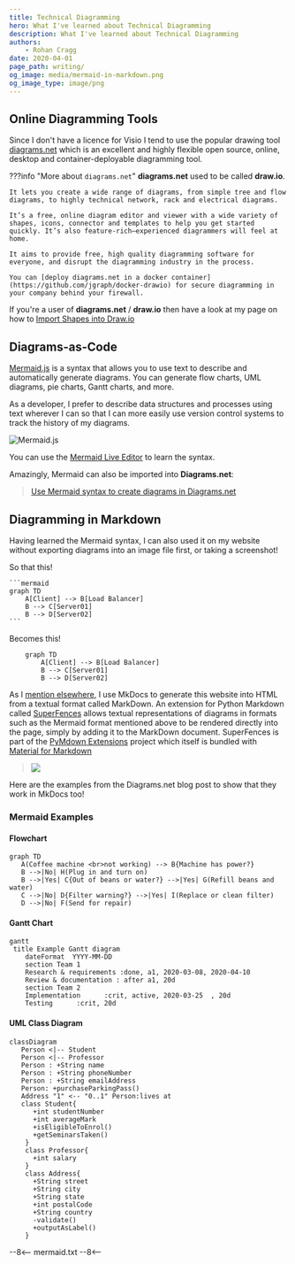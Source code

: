 ```yaml
---
title: Technical Diagramming
hero: What I've learned about Technical Diagramming
description: What I've learned about Technical Diagramming
authors:
    - Rohan Cragg
date: 2020-04-01
page_path: writing/
og_image: media/mermaid-in-markdown.png
og_image_type: image/png
---
```


## Online Diagramming Tools

Since I don't have a licence for Visio I tend to use the popular drawing tool [diagrams.net](https://www.diagrams.net/) which is an excellent and highly flexible open source, online, desktop and container-deployable diagramming tool.

???info "More about `diagrams.net`"
    **diagrams.net** used to be called **draw.io**.

    It lets you create a wide range of diagrams, from simple tree and flow diagrams, to highly technical network, rack and electrical diagrams.

    It’s a free, online diagram editor and viewer with a wide variety of shapes, icons, connector and templates to help you get started quickly. It’s also feature-rich–experienced diagrammers will feel at home.

    It aims to provide free, high quality diagramming software for everyone, and disrupt the diagramming industry in the process.

    You can [deploy diagrams.net in a docker container](https://github.com/jgraph/docker-drawio) for secure diagramming in your company behind your firewall.

If you're a user of **diagrams.net** / **draw.io** then have a look at my page on how to [Import Shapes into Draw.io](https://rohancragg.co.uk/misc/shapes/)

## Diagrams-as-Code

[Mermaid.js](https://mermaid-js.github.io/mermaid/#/) is a syntax that allows you to use text to describe and automatically generate diagrams. You can generate flow charts, UML diagrams, pie charts, Gantt charts, and more.

As a developer, I prefer to describe data structures and processes using text wherever I can so that I can more easily use version control systems to track the history of my diagrams.

![Mermaid.js](https://mermaid-js.github.io/mermaid/img/header.png)

You can use the [Mermaid Live Editor](https://mermaid-js.github.io/mermaid-live-editor) to learn the syntax.

Amazingly, Mermaid can also be imported into **Diagrams.net**:

> [Use Mermaid syntax to create diagrams in Diagrams.net](https://www.diagrams.net/blog/mermaid-diagrams)

## Diagramming in Markdown

Having learned the Mermaid syntax, I can also used it on my website without exporting diagrams into an image file first, or taking a screenshot!

So that this!

````
```mermaid
graph TD
    A[Client] --> B[Load Balancer]
    B --> C[Server01]
    B --> D[Server02]
```
````

Becomes this!

```mermaid
    graph TD
        A[Client] --> B[Load Balancer]
        B --> C[Server01]
        B --> D[Server02]
```

As I [mention elsewhere](/misc/scoop/#mkdocs), I use MkDocs to generate this website into HTML from a textual format called MarkDown. An extension for Python Markdown called [SuperFences](https://facelessuser.github.io/pymdown-extensions/extensions/superfences/) allows textual representations of diagrams in formats such as the Mermaid format mentioned above to be rendered directly into the page, simply by adding it to the MarkDown document. SuperFences is part of the [PyMdown Extensions](https://facelessuser.github.io/pymdown-extensions/) project which itself is bundled with [Material for Markdown](https://squidfunk.github.io/mkdocs-material/extensions/pymdown/)

> ![](media/pymdown-superfences.png)

Here are the examples from the Diagrams.net blog post to show that they work in MkDocs too!

### Mermaid Examples

#### Flowchart

```mermaid
graph TD
   A(Coffee machine <br>not working) --> B{Machine has power?}
   B -->|No| H(Plug in and turn on)
   B -->|Yes| C{Out of beans or water?} -->|Yes| G(Refill beans and water)
   C -->|No| D{Filter warning?} -->|Yes| I(Replace or clean filter)
   D -->|No| F(Send for repair)
```

#### Gantt Chart

```mermaid
gantt
 title Example Gantt diagram
    dateFormat  YYYY-MM-DD
    section Team 1
    Research & requirements :done, a1, 2020-03-08, 2020-04-10
    Review & documentation : after a1, 20d
    section Team 2
    Implementation      :crit, active, 2020-03-25  , 20d
    Testing      :crit, 20d
```

#### UML Class Diagram

```mermaid
classDiagram
   Person <|-- Student
   Person <|-- Professor
   Person : +String name
   Person : +String phoneNumber
   Person : +String emailAddress
   Person: +purchaseParkingPass()
   Address "1" <-- "0..1" Person:lives at
   class Student{
      +int studentNumber
      +int averageMark
      +isEligibleToEnrol()
      +getSeminarsTaken()
    }
    class Professor{
      +int salary
    }
    class Address{
      +String street
      +String city
      +String state
      +int postalCode
      +String country
      -validate()
      +outputAsLabel()
    }
```

--8<--
mermaid.txt
--8<--
